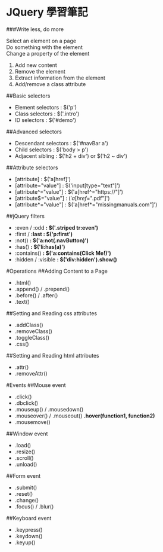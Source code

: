# JQuery 學習筆記 
###Write less, do more

Select an element on a page<br>
Do something with the element<br>
Change a property of the element<br>
1. Add new content<br>
2. Remove the element<br>
3. Extract information from the element<br>
4. Add/remove a class attribute<br>

##Basic selectors
+ Element selectors : $('p')
+ Class selectors   : $('.intro')
+ ID selectors      : $('#demo')

##Advanced selectors
+ Descendant selectors : $('#navBar a')
+ Child selectors : $('body > p')
+ Adjacent sibling : $('h2 + div') or $('h2 ~ div')

##Attribute selectors
+ [attribute] : $('a[href]')
+ [attribute="value"] : $('input[type="text"]')
+ [attribute^="value"] : $('a[href^="https://"]')
+ [attribute$="value"] : $('a[href$=".pdf"]')
+ [attribute*="value"] : $('a[href*="missingmanuals.com"]')

##jQuery filters
+ :even / :odd **: $('.striped tr:even')**
+ :first / **:last : $('p:first')**
+ :not() **: $('a:not(.navButton)')**
+ :has() **: $('li:has(a)')**
+ :contains() **: $('a:contains(Click Me!)')**
+ :hidden / :visible **: $('div:hidden').show()**

#Operations
##Adding Content to a Page
+ .html()
+ .append() / .prepend()
+ .before() / .after()
+ .text()

##Setting and Reading css attributes
+ .addClass()
+ .removeClass()
+ .toggleClass()
+ .css()

##Setting and Reading html attributes
+ .attr()
+ .removeAttr()

#Events
##Mouse event
+ .click()
+ .dbclick()
+ .mouseup() / .mousedown()
+ .mouseover() / .mouseout() **.hover(function1,  function2)**
+ .mousemove()

##Window event
+ .load()
+ .resize()
+ .scroll()
+ .unload()

##Form event
+ .submit()
+ .reset()
+ .change()
+ .focus() / .blur()

##Keyboard event 
+ .keypress()
+ .keydown()
+ .keyup()




